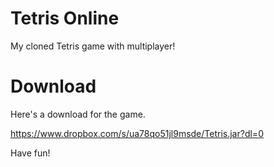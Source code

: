 # Tetris Online
My cloned Tetris game with multiplayer!

# Download
Here's a download for the game.

https://www.dropbox.com/s/ua78qo51jl9msde/Tetris.jar?dl=0

Have fun!

